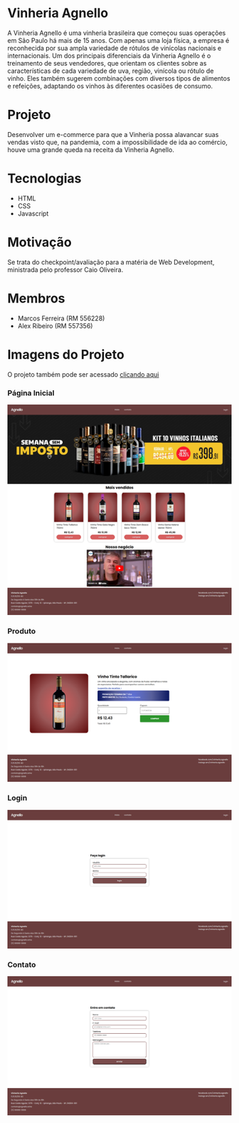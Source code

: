 # Vinheria Agnello
A Vinheria Agnello é uma vinheria brasileira que começou suas operações em São Paulo há mais de 15 anos. Com apenas uma loja física, a empresa é reconhecida por sua ampla variedade de rótulos de vinícolas nacionais e internacionais. Um dos principais diferenciais da Vinheria Agnello é o treinamento de seus vendedores, que orientam os clientes sobre as características de cada variedade de uva, região, vinícola ou rótulo de vinho. Eles também sugerem combinações com diversos tipos de alimentos e refeições, adaptando os vinhos às diferentes ocasiões de consumo.

# Projeto
Desenvolver um e-commerce para que a Vinheria possa alavancar suas vendas visto que, na pandemia, com a impossibilidade de ida ao comércio, houve uma grande queda na receita da Vinheria Agnello.

# Tecnologias
- HTML
- CSS
- Javascript

# Motivação
Se trata do checkpoint/avaliação para a matéria de Web Development, ministrada pelo professor Caio Oliveira.

# Membros
- Marcos Ferreira (RM 556228)
- Alex Ribeiro (RM 557356)

# Imagens do Projeto
O projeto também pode ser acessado [clicando aqui](https://rfxct.github.io/checkpoint-2-web-development/)

### Página Inicial
<img src="docs/index.png" >

### Produto
<img src="docs/produto.png" >

### Login
<img src="docs/login.png" >

### Contato
<img src="docs/contato.png" >